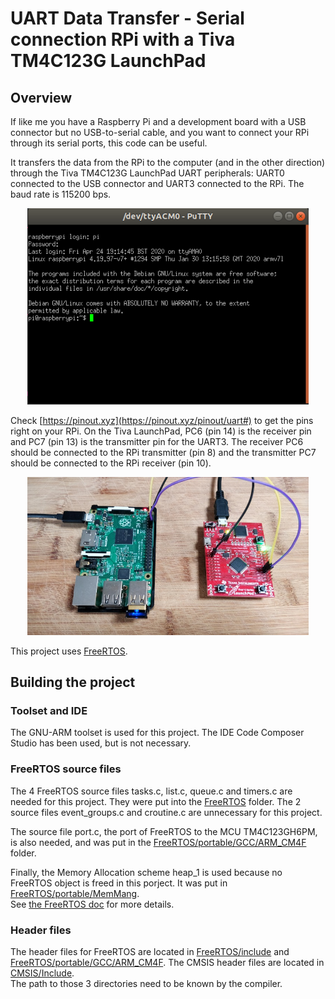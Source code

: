 # UART Data Transfer - Serial connection RPi with a Tiva TM4C123G LaunchPad

## Overview

If like me you have a Raspberry Pi and a development board with a USB connector
but no USB-to-serial cable, and you want to connect your RPi through its serial ports, this code can be useful.  

It transfers the data from the RPi to the computer (and in the other direction) through the 
Tiva TM4C123G LaunchPad UART peripherals: UART0 connected to the USB connector and UART3 connected to the RPi.
The baud rate is 115200 bps.

<p align="center">
  <img src="Doc/Img/PuTTY_serial_RPi.png" width="450" title="RPi serial connected using PuTTY" alt="RPi serial connected using PuTTY">
</p>

Check [https://pinout.xyz](https://pinout.xyz/pinout/uart#) to get the pins right on your RPi.
On the Tiva LaunchPad, PC6 (pin 14) is the receiver pin and PC7 (pin 13) is the transmitter
pin for the UART3. The receiver PC6 should be connected to the RPi transmitter (pin 8) and
the transmitter PC7 should be connected to the RPi receiver (pin 10).

<p align="center">
  <img src="Doc/Img/RPi_Tiva.jpg" width="450" title="RPi connected to the Tiva TM4C123G LaunchPad" alt="RPi connected to the Tiva TM4C123G LaunchPad">
</p>

This project uses [FreeRTOS](https://www.freertos.org/). 

## Building the project

### Toolset and IDE

The GNU-ARM toolset is used for this project. The IDE Code Composer Studio has been used, but is not necessary.

### FreeRTOS source files

The 4 FreeRTOS source files tasks.c, list.c, queue.c and timers.c are needed for this project. 
They were put into the [FreeRTOS](FreeRTOS) folder. The 2 source files event_groups.c and croutine.c are 
unnecessary for this project.

The source file port.c, the port of FreeRTOS to the MCU TM4C123GH6PM, is also needed, 
and was put in the [FreeRTOS/portable/GCC/ARM_CM4F](FreeRTOS/portable/GCC/ARM_CM4F) folder. 

Finally, the Memory Allocation scheme heap_1 is used because no FreeRTOS object is freed in this porject. 
It was put in [FreeRTOS/portable/MemMang](FreeRTOS/portable/MemMang).  
See [the FreeRTOS doc](https://www.freertos.org/a00111.html) for more details.

### Header files

The header files for FreeRTOS are located in [FreeRTOS/include](FreeRTOS/include) and 
[FreeRTOS/portable/GCC/ARM_CM4F](FreeRTOS/portable/GCC/ARM_CM4F).
The CMSIS header files are located in [CMSIS/Include](CMSIS/Include).  
The path to those 3 directories need to be known by the compiler.
